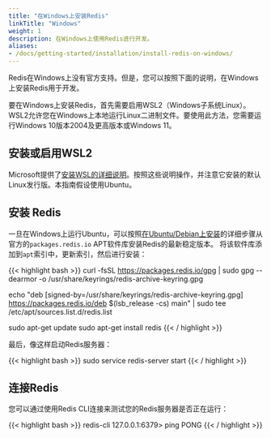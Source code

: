 ```yaml
---
title: "在Windows上安装Redis"
linkTitle: "Windows"
weight: 1
description: 在Windows上使用Redis进行开发。
aliases:
- /docs/getting-started/installation/install-redis-on-windows/
---
```


Redis在Windows上没有官方支持。但是，您可以按照下面的说明，在Windows上安装Redis用于开发。

要在Windows上安装Redis，首先需要启用WSL2（Windows子系统Linux）。 WSL2允许您在Windows上本地运行Linux二进制文件。要使用此方法，您需要运行Windows 10版本2004及更高版本或Windows 11。

## 安装或启用WSL2

Microsoft提供了[安装WSL的详细说明](https://docs.microsoft.com/en-us/windows/wsl/install)。按照这些说明操作，并注意它安装的默认Linux发行版。本指南假设使用Ubuntu。

## 安装 Redis

一旦在Windows上运行Ubuntu，可以按照[在Ubuntu/Debian上安装](/docs/install/install-redis-on-linux#install-on-ubuntu-debian)的详细步骤从官方的`packages.redis.io` APT软件库安装Redis的最新稳定版本。
将该软件库添加到<code>apt</code>索引中，更新索引，然后进行安装：

{{< highlight bash  >}}
curl -fsSL https://packages.redis.io/gpg | sudo gpg --dearmor -o /usr/share/keyrings/redis-archive-keyring.gpg

echo "deb [signed-by=/usr/share/keyrings/redis-archive-keyring.gpg] https://packages.redis.io/deb $(lsb_release -cs) main" | sudo tee /etc/apt/sources.list.d/redis.list

sudo apt-get update
sudo apt-get install redis
{{< / highlight  >}}

最后，像这样启动Redis服务器：

{{< highlight bash  >}}
sudo service redis-server start
{{< / highlight  >}}

## 连接Redis

您可以通过使用Redis CLI连接来测试您的Redis服务器是否正在运行：

{{< highlight bash  >}}
redis-cli 
127.0.0.1:6379> ping
PONG
{{< / highlight >}}
